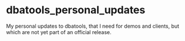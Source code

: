 # dbatools_personal_updates
My personal updates to dbatools, that I need for demos and clients, but which are not yet part of an official release.

